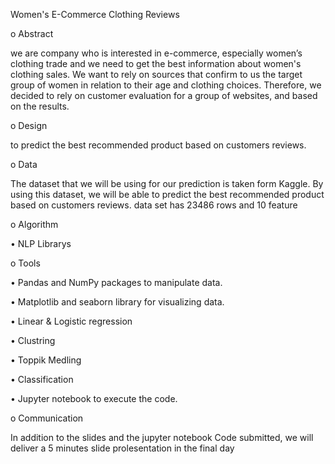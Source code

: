 Women's E-Commerce Clothing Reviews

o	Abstract

we are company who is interested in e-commerce, especially women’s clothing trade and we need to get the best information about women's clothing sales. We want to rely on sources that confirm to us the target group of women in relation to their age and clothing choices. Therefore, we decided to rely on customer evaluation for a group of websites, and based on the results.


o	Design

to predict the best recommended product based on customers reviews. 

  
o	Data

The dataset that we will be using for our prediction is taken form Kaggle. By using this dataset, we will be able to predict the best recommended product based on customers reviews.
data set has 23486 rows and 10 feature



o	Algorithm

•	NLP Librarys



o	Tools

•	Pandas and NumPy packages to manipulate data.

•	Matplotlib and seaborn library for visualizing data.

•	Linear & Logistic regression

•	Clustring 

•	Toppik Medling

•	Classification

•	 Jupyter notebook to execute the code.


o	Communication


In addition to the slides and the jupyter notebook Code submitted, we will deliver a 5 minutes slide prolesentation in the final day




